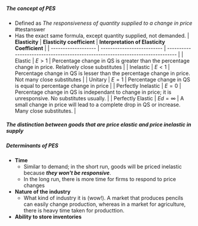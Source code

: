 ##### The concept of PES
- Defined as *The responsiveness of quantity supplied to a change in price* #testanswer 
- Has the exact same formula, except quantity supplied, not demanded.
| **Elasticity**      | **Elasticity coefficient** | **Interpretation of Elasticity Coefficient**                                   |
| ------------------- | -------------------------- | ------------------------------------------------------------------------------ |
| Elastic             | $E>1$                      | Percentage change in QS is greater than the percentage change in price. Relatively close substitutes         |
| Inelastic           | $E<1$                      | Percentage change in QS is lesser than the percentage change in price. Not many close substitutes          |
| Unitary             | $E=1$                      | Percentage change in QS is equal to percentage change in price                 |
| Perfectly Inelastic | $E=0$                      | Percentage change in QS is independant to change in price; it is unresponsive. No substitutes usually. |
| Perfectly Elastic   | $Ed=\infty$                | A small change in price will lead to a complete drop in QS or increase. Many close substitutes.                                                                              |

##### The distinction between goods that are price elastic and price inelastic in supply
##### Determinants of PES
- **Time**
	- Similar to demand; in the short run, goods will be priced inelastic because ***they won't be responsive***.
	- In the long run, there is more time for firms to respond to price changes
- **Nature of the industry**
	- What kind of industry it is (wow!). A market that produces pencils can easily change production, whereas in a market for agriculture, there is heavy time taken for producttion.
- **Ability to store inventories**
